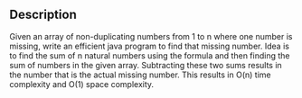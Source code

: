 ## Description
Given an array of non-duplicating numbers from 1 to n where one number is missing, write an efficient java program to find that missing number.
Idea is to find the sum of n natural numbers using the formula and then finding the sum of numbers in the given array. Subtracting these two sums
results in the number that is the actual missing number. This results in O(n) time complexity and O(1) space complexity.